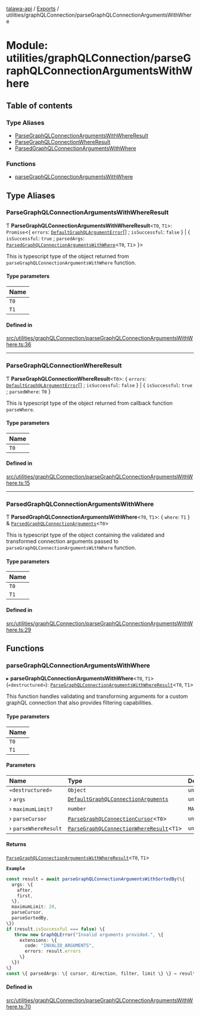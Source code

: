 [talawa-api](../README.md) / [Exports](../modules.md) / utilities/graphQLConnection/parseGraphQLConnectionArgumentsWithWhere

# Module: utilities/graphQLConnection/parseGraphQLConnectionArgumentsWithWhere

## Table of contents

### Type Aliases

- [ParseGraphQLConnectionArgumentsWithWhereResult](utilities_graphQLConnection_parseGraphQLConnectionArgumentsWithWhere.md#parsegraphqlconnectionargumentswithwhereresult)
- [ParseGraphQLConnectionWhereResult](utilities_graphQLConnection_parseGraphQLConnectionArgumentsWithWhere.md#parsegraphqlconnectionwhereresult)
- [ParsedGraphQLConnectionArgumentsWithWhere](utilities_graphQLConnection_parseGraphQLConnectionArgumentsWithWhere.md#parsedgraphqlconnectionargumentswithwhere)

### Functions

- [parseGraphQLConnectionArgumentsWithWhere](utilities_graphQLConnection_parseGraphQLConnectionArgumentsWithWhere.md#parsegraphqlconnectionargumentswithwhere)

## Type Aliases

### ParseGraphQLConnectionArgumentsWithWhereResult

Ƭ **ParseGraphQLConnectionArgumentsWithWhereResult**\<`T0`, `T1`\>: `Promise`\<\{ `errors`: [`DefaultGraphQLArgumentError`](utilities_graphQLConnection.md#defaultgraphqlargumenterror)[] ; `isSuccessful`: ``false``  \} \| \{ `isSuccessful`: ``true`` ; `parsedArgs`: [`ParsedGraphQLConnectionArgumentsWithWhere`](utilities_graphQLConnection_parseGraphQLConnectionArgumentsWithWhere.md#parsedgraphqlconnectionargumentswithwhere)\<`T0`, `T1`\>  \}\>

This is typescript type of the object returned from `parseGraphQLConnectionArgumentsWithWhere` function.

#### Type parameters

| Name |
| :------ |
| `T0` |
| `T1` |

#### Defined in

[src/utilities/graphQLConnection/parseGraphQLConnectionArgumentsWithWhere.ts:36](https://github.com/PalisadoesFoundation/talawa-api/blob/095495b/src/utilities/graphQLConnection/parseGraphQLConnectionArgumentsWithWhere.ts#L36)

___

### ParseGraphQLConnectionWhereResult

Ƭ **ParseGraphQLConnectionWhereResult**\<`T0`\>: \{ `errors`: [`DefaultGraphQLArgumentError`](utilities_graphQLConnection.md#defaultgraphqlargumenterror)[] ; `isSuccessful`: ``false``  \} \| \{ `isSuccessful`: ``true`` ; `parsedWhere`: `T0`  \}

This is typescript type of the object returned from callback function `parseWhere`.

#### Type parameters

| Name |
| :------ |
| `T0` |

#### Defined in

[src/utilities/graphQLConnection/parseGraphQLConnectionArgumentsWithWhere.ts:15](https://github.com/PalisadoesFoundation/talawa-api/blob/095495b/src/utilities/graphQLConnection/parseGraphQLConnectionArgumentsWithWhere.ts#L15)

___

### ParsedGraphQLConnectionArgumentsWithWhere

Ƭ **ParsedGraphQLConnectionArgumentsWithWhere**\<`T0`, `T1`\>: \{ `where`: `T1`  \} & [`ParsedGraphQLConnectionArguments`](utilities_graphQLConnection_parseGraphQLConnectionArguments.md#parsedgraphqlconnectionarguments)\<`T0`\>

This is typescript type of the object containing the validated and transformed connection
arguments passed to `parseGraphQLConnectionArgumentsWithWhere` function.

#### Type parameters

| Name |
| :------ |
| `T0` |
| `T1` |

#### Defined in

[src/utilities/graphQLConnection/parseGraphQLConnectionArgumentsWithWhere.ts:29](https://github.com/PalisadoesFoundation/talawa-api/blob/095495b/src/utilities/graphQLConnection/parseGraphQLConnectionArgumentsWithWhere.ts#L29)

## Functions

### parseGraphQLConnectionArgumentsWithWhere

▸ **parseGraphQLConnectionArgumentsWithWhere**\<`T0`, `T1`\>(`«destructured»`): [`ParseGraphQLConnectionArgumentsWithWhereResult`](utilities_graphQLConnection_parseGraphQLConnectionArgumentsWithWhere.md#parsegraphqlconnectionargumentswithwhereresult)\<`T0`, `T1`\>

This function handles validating and transforming arguments for a custom graphQL connection
that also provides filtering capabilities.

#### Type parameters

| Name |
| :------ |
| `T0` |
| `T1` |

#### Parameters

| Name | Type | Default value |
| :------ | :------ | :------ |
| `«destructured»` | `Object` | `undefined` |
| › `args` | [`DefaultGraphQLConnectionArguments`](utilities_graphQLConnection.md#defaultgraphqlconnectionarguments) | `undefined` |
| › `maximumLimit?` | `number` | `MAXIMUM_FETCH_LIMIT` |
| › `parseCursor` | [`ParseGraphQLConnectionCursor`](utilities_graphQLConnection_parseGraphQLConnectionArguments.md#parsegraphqlconnectioncursor)\<`T0`\> | `undefined` |
| › `parseWhereResult` | [`ParseGraphQLConnectionWhereResult`](utilities_graphQLConnection_parseGraphQLConnectionArgumentsWithWhere.md#parsegraphqlconnectionwhereresult)\<`T1`\> | `undefined` |

#### Returns

[`ParseGraphQLConnectionArgumentsWithWhereResult`](utilities_graphQLConnection_parseGraphQLConnectionArgumentsWithWhere.md#parsegraphqlconnectionargumentswithwhereresult)\<`T0`, `T1`\>

**`Example`**

```ts
const result = await parseGraphQLConnectionArgumentsWithSortedBy(\{
  args: \{
    after,
    first,
  \},
  maximumLimit: 20,
  parseCursor,
  parseSortedBy,
\})
if (result.isSuccessful === false) \{
   throw new GraphQLError("Invalid arguments provided.", \{
     extensions: \{
       code: "INVALID_ARGUMENTS",
       errors: result.errors
     \}
  \})
\}
const \{ parsedArgs: \{ cursor, direction, filter, limit \} \} = result;
```

#### Defined in

[src/utilities/graphQLConnection/parseGraphQLConnectionArgumentsWithWhere.ts:70](https://github.com/PalisadoesFoundation/talawa-api/blob/095495b/src/utilities/graphQLConnection/parseGraphQLConnectionArgumentsWithWhere.ts#L70)
